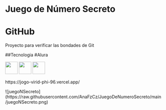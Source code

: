 <h1>Juego de Número Secreto</h1>
<h1>GitHub</h1>
<p>Proyecto para verificar las bondades de Git</p>

##Tecnologia #Alura


<img src="https://cdn.jsdelivr.net/gh/devicons/devicon@latest/icons/html5/html5-original-wordmark.svg" width="40" height="40" /> <img src="https://cdn.jsdelivr.net/gh/devicons/devicon@latest/icons/javascript/javascript-original.svg" width="40" height="40" /> <img src="https://cdn.jsdelivr.net/gh/devicons/devicon@latest/icons/css3/css3-original.svg" width="40" height="40" />
                   
          

<p>https://jogo-virid-phi-96.vercel.app/</p>
![juegoNSecreto](https://raw.githubusercontent.com/AnaFzCz/JuegoDeNumeroSecreto/main/juegoNSecreto.png)
